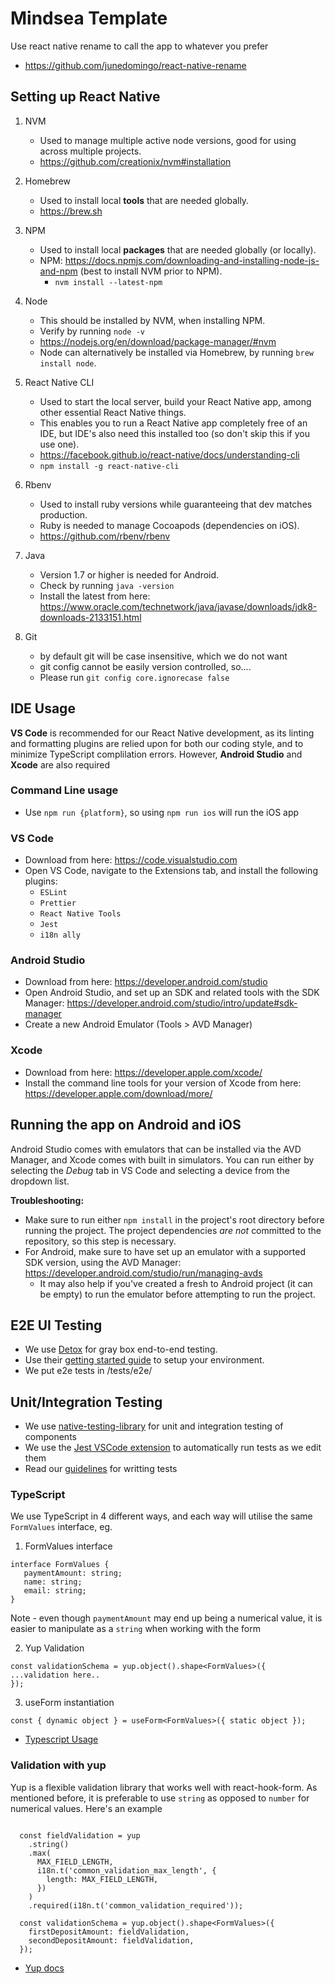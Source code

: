 # Mindsea Template

Use react native rename to call the app to whatever you prefer

- https://github.com/junedomingo/react-native-rename

## Setting up React Native

1.  NVM

    - Used to manage multiple active node versions, good for using across multiple projects.
    - https://github.com/creationix/nvm#installation

2.  Homebrew

    - Used to install local **tools** that are needed globally.
    - https://brew.sh

3.  NPM

    - Used to install local **packages** that are needed globally (or locally).
    - NPM: https://docs.npmjs.com/downloading-and-installing-node-js-and-npm (best to install NVM prior to NPM).
      - `nvm install --latest-npm`

4.  Node

    - This should be installed by NVM, when installing NPM.
    - Verify by running `node -v`
    - https://nodejs.org/en/download/package-manager/#nvm
    - Node can alternatively be installed via Homebrew, by running `brew install node`.

5.  React Native CLI

    - Used to start the local server, build your React Native app, among other essential React Native things.
    - This enables you to run a React Native app completely free of an IDE, but IDE's also need this installed too (so don't skip this if you use one).
    - https://facebook.github.io/react-native/docs/understanding-cli
    - `npm install -g react-native-cli`

6.  Rbenv

    - Used to install ruby versions while guaranteeing that dev matches production.
    - Ruby is needed to manage Cocoapods (dependencies on iOS).
    - https://github.com/rbenv/rbenv

7.  Java

    - Version 1.7 or higher is needed for Android.
    - Check by running `java -version`
    - Install the latest from here: https://www.oracle.com/technetwork/java/javase/downloads/jdk8-downloads-2133151.html

8.  Git
    - by default git will be case insensitive, which we do not want
    - git config cannot be easily version controlled, so....
    - Please run `git config core.ignorecase false`

## IDE Usage

**VS Code** is recommended for our React Native development, as its linting and formatting plugins are relied upon for both our coding style, and to minimize TypeScript complilation errors. However, **Android Studio** and **Xcode** are also required

### Command Line usage

- Use `npm run {platform}`, so using `npm run ios` will run the iOS app

### VS Code

- Download from here: https://code.visualstudio.com
- Open VS Code, navigate to the Extensions tab, and install the following plugins:
  - `ESLint`
  - `Prettier`
  - `React Native Tools`
  - `Jest`
  - `i18n ally`

### Android Studio

- Download from here: https://developer.android.com/studio
- Open Android Studio, and set up an SDK and related tools with the SDK Manager: https://developer.android.com/studio/intro/update#sdk-manager
- Create a new Android Emulator (Tools > AVD Manager)

### Xcode

- Download from here: https://developer.apple.com/xcode/
- Install the command line tools for your version of Xcode from here: https://developer.apple.com/download/more/

## Running the app on Android and iOS

Android Studio comes with emulators that can be installed via the AVD Manager, and Xcode comes with built in simulators. You can run either by selecting the _Debug_ tab in VS Code and selecting a device from the dropdown list.

**Troubleshooting:**

- Make sure to run either `npm install` in the project's root directory before running the project. The project dependencies _are not_ committed to the repository, so this step is necessary.
- For Android, make sure to have set up an emulator with a supported SDK version, using the AVD Manager: https://developer.android.com/studio/run/managing-avds
  - It may also help if you've created a fresh to Android project (it can be empty) to run the emulator before attempting to run the project.

## E2E UI Testing

- We use [Detox](https://github.com/wix/Detox#about) for gray box end-to-end testing.
- Use their [getting started guide](https://github.com/wix/Detox/blob/master/docs/Introduction.GettingStarted.md#step-1-install-dependencies) to setup your environment.
- We put e2e tests in /tests/e2e/

## Unit/Integration Testing

- We use [native-testing-library](native-testing-library.com) for unit and integration testing of components
- We use the [Jest VSCode extension](https://marketplace.visualstudio.com/items?itemName=Orta.vscode-jest) to automatically run tests as we edit them
- Read our [guidelines](https://github.com/livebungalow/bungalow-mobile/wiki/Unit-and-integration-testing) for writting tests

### TypeScript

We use TypeScript in 4 different ways, and each way will utilise the same `FormValues` interface, eg.

1. FormValues interface

```
interface FormValues {
   paymentAmount: string;
   name: string;
   email: string;
}
```

Note - even though `paymentAmount` may end up being a numerical value, it is easier to manipulate as a `string` when working with the form

2. Yup Validation

```
const validationSchema = yup.object().shape<FormValues>({
...validation here..
});
```

3. useForm instantiation

```
const { dynamic object } = useForm<FormValues>({ static object });
```

- [Typescript Usage](https://react-hook-form.com/get-started#TypeScript)

### Validation with yup

Yup is a flexible validation library that works well with react-hook-form. As mentioned before, it is preferable to use `string` as opposed to `number` for numerical values. Here's an example

```

  const fieldValidation = yup
    .string()
    .max(
      MAX_FIELD_LENGTH,
      i18n.t('common_validation_max_length', {
        length: MAX_FIELD_LENGTH,
      })
    )
    .required(i18n.t('common_validation_required'));

  const validationSchema = yup.object().shape<FormValues>({
    firstDepositAmount: fieldValidation,
    secondDepositAmount: fieldValidation,
  });
```

- [Yup docs](https://github.com/jquense/yup)
